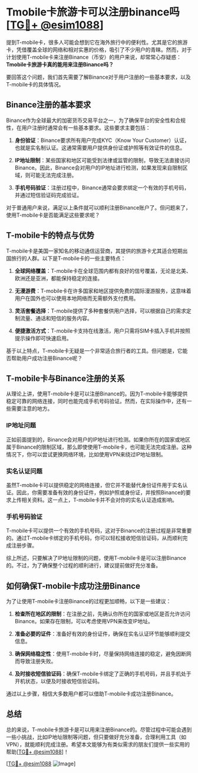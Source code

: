 # Tmobile卡旅游卡可以注册binance吗 [[TG💪+ @esim1088](https://t.me/s/esim1088)]

提到T-mobile卡，很多人可能会想到它在海外旅行中的便利性。尤其是它的旅游卡，凭借覆盖全球的网络和相对实惠的价格，吸引了不少用户的青睐。然而，对于计划使用T-mobile卡来注册Binance（币安）的用户来说，却常常心存疑惑：**Tmobile卡旅游卡真的能用来注册Binance吗？**

要回答这个问题，我们首先需要了解Binance对于用户注册的一些基本要求，以及T-mobile卡的具体情况。

## Binance注册的基本要求

Binance作为全球最大的加密货币交易平台之一，为了确保平台的安全性和合规性，在用户注册时通常会有一些基本要求。这些要求主要包括：

1. **身份验证**：Binance要求所有用户完成KYC（Know Your Customer）认证，也就是实名制认证。这通常需要用户提供身份证或护照等有效证件的信息。
   
2. **IP地址限制**：某些国家和地区可能受到法律或监管的限制，导致无法直接访问Binance。因此，Binance会对用户的IP地址进行检测，如果发现来自限制区域，则可能无法完成注册。

3. **手机号码验证**：注册过程中，Binance通常会要求绑定一个有效的手机号码，并通过短信验证码完成验证。

对于普通用户来说，满足以上条件就可以顺利注册Binance账户了。但问题来了，使用T-mobile卡是否能满足这些要求呢？

## T-mobile卡的特点与优势

T-mobile卡是美国一家知名的移动通信运营商，其提供的旅游卡尤其适合短期出国旅行的人群。以下是T-mobile卡的一些主要特点：

1. **全球网络覆盖**：T-mobile卡在全球范围内都有良好的信号覆盖，无论是北美、欧洲还是亚洲，都能保持稳定的连接。

2. **无漫游费**：T-mobile卡在许多国家和地区提供免费的国际漫游服务，这意味着用户在国外也可以使用本地网络而无需额外支付费用。

3. **灵活套餐选择**：T-mobile提供了多种套餐供用户选择，可以根据自己的需求定制流量、通话和短信的服务内容。

4. **便捷激活方式**：T-mobile卡支持在线激活，用户只需将SIM卡插入手机并按照提示操作即可快速启用。

基于以上特点，T-mobile卡无疑是一个非常适合旅行者的工具。但问题是，它能否帮助用户成功注册Binance呢？

## T-mobile卡与Binance注册的关系

从理论上讲，使用T-mobile卡是可以注册Binance的。因为T-mobile卡能够提供稳定可靠的网络连接，同时也能完成手机号码验证。然而，在实际操作中，还有一些需要注意的地方。

### IP地址问题

正如前面提到的，Binance会对用户的IP地址进行检测。如果你所在的国家或地区属于Binance的限制区域，那么即使使用T-mobile卡，也可能无法完成注册。这种情况下，你可以尝试更换网络环境，比如使用VPN来绕过IP地址限制。

### 实名认证问题

虽然T-mobile卡可以提供稳定的网络连接，但它并不能替代身份证件用于实名认证。因此，你需要准备有效的身份证件，例如护照或身份证，并按照Binance的要求上传相关资料。这一点上，T-mobile卡并不会对你的实名认证造成影响。

### 手机号码验证

T-mobile卡可以提供一个有效的手机号码，这对于Binance的注册过程是非常重要的。通过T-mobile卡绑定的手机号码，你可以轻松接收短信验证码，从而顺利完成注册步骤。

综上所述，只要解决了IP地址限制的问题，使用T-mobile卡是可以注册Binance的。不过，为了确保整个过程的顺利进行，建议提前做好充分准备。

## 如何确保T-mobile卡成功注册Binance

为了让使用T-mobile卡注册Binance的过程更加顺畅，以下是一些建议：

1. **检查所在地区的限制**：在注册之前，先确认你所在的国家或地区是否允许访问Binance。如果存在限制，可以考虑使用VPN来改变IP地址。

2. **准备必要的证件**：准备好有效的身份证件，确保在实名认证环节能够顺利提交信息。

3. **确保网络稳定性**：使用T-mobile卡时，尽量保持网络连接的稳定，避免因断网而导致注册失败。

4. **及时接收短信验证码**：确保T-mobile卡绑定了正确的手机号码，并且手机处于开机状态，以便及时接收短信验证码。

通过以上步骤，相信大多数用户都可以借助T-mobile卡成功注册Binance。

## 总结

总的来说，T-mobile卡旅游卡是可以用来注册Binance的。尽管过程中可能会遇到一些小挑战，比如IP地址限制等问题，但只要做好充分准备，合理利用工具（如VPN），就能顺利完成注册。希望本文能够为有类似需求的朋友们提供一些实用的帮助[[TG💪+ @esim1088](https://t.me/s/esim1088)]！

[[TG💪+ @esim1088](https://t.me/s/esim1088) ![Image](https://i.postimg.cc/4NQfJmqS/Snipaste-2025-05-13-00-14-12.png)]